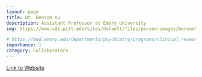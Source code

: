 ```yaml
---
layout: page
title: Dr. Benson Ku
description: Assistant Professor at Emory University
img: https://www.cdi.pitt.edu/sites/default/files/person-images/benson%20ku%20headshot.jpeg

# https://med.emory.edu/departments/psychiatry/programs/clinical_research_program/_images/ku_benson.jpeg
importance: 1
category: Collaborators
---
```


[Link to Website](https://med.emory.edu/directory/profile/?u=BSKU)
